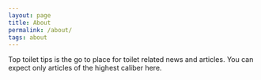 ```yaml
---
layout: page
title: About
permalink: /about/
tags: about
---
```


Top toilet tips is the go to place for toilet related news and articles.
You can expect only articles of the highest caliber here.
